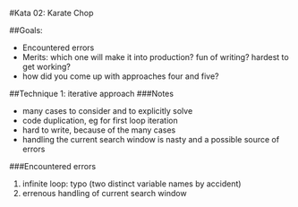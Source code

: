 #Kata 02: Karate Chop

##Goals:
* Encountered errors
* Merits: which one will make it into production? fun of writing? hardest to get working?
* how did you come up with approaches four and five?

##Technique 1: iterative approach
###Notes
* many cases to consider and to explicitly solve
* code duplication, eg for first loop iteration
* hard to write, because of the many cases
* handling the current search window is nasty and a possible source of errors

###Encountered errors
1. infinite loop: typo (two distinct variable names by accident)
2. errenous handling of current search window
